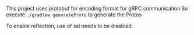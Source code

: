 This project uses protobuf for encoding format for gRPC communication
So execute `./gradlew generateProto` to generate the Protos

To enable reflection, use of ssl needs to be disabled.
